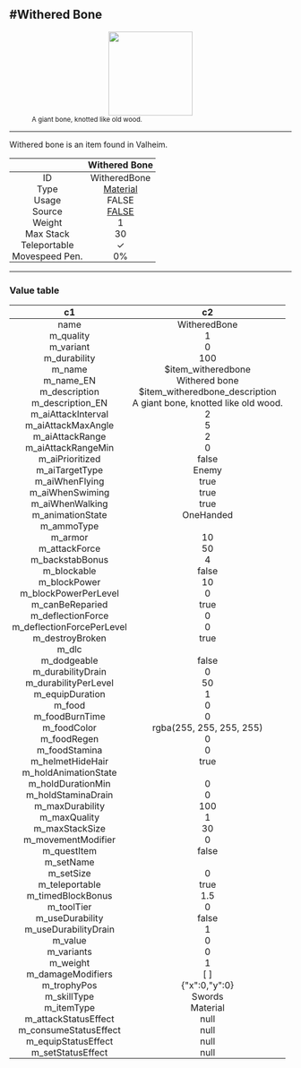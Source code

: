 <meta property="og:title" content="Withered Bone - MoreValheim" /><meta property="og:type" content="website" /><meta property="og:image" content="/assets/withered_bone.png" /><meta property="og:description" content="Withered Bone is an item found in Valheim." /><meta name="theme-color" content="#546D78"><meta name="twitter:card" content="summary_large_image">
#Withered Bone
-------------
<style>img {width:20px;}.tb {width:150px;display: block;margin-left: auto;margin-right: auto;}</style>

<style>.md-typeset table:not([class]) th:not([align]) {min-width:unset!important;}</style>
<style>td{padding:0em 0.3em!important;text-align:center!important;border-left:.05rem solid var(--md-default-fg-color--lightest)}</style>

<style>th{padding:0.1em 0.3em!important;text-align:center!important;font-weight:bold}</style>

<style>pre{text-align:right!important}</style>
<style>table tr td:first-child {border-left: 0;};</style>

<figure><img src="/assets/withered_bone.png" class="tb" /><figcaption><small>A giant bone, knotted like old wood.</small></figcaption></figure>

-------------

Withered bone is an item found in Valheim.

|        | Withered Bone              |
| ----------- | ------------------------------------ |
| ID |WitheredBone
| Type | [Material](../../types/material)
| Usage | FALSE<br>
| Source | [FALSE](../../items/false)
| Weight | 1 |
| Max Stack | 30 |
| Teleportable | ✓
| Movespeed Pen. | 0%


-------------

### Value table
|c1|c2|
|----|----|
|name|WitheredBone|
|m_quality|1|
|m_variant|0|
|m_durability|100|
|m_name|$item_witheredbone|
|m_name_EN|Withered bone|
|m_description|$item_witheredbone_description|
|m_description_EN|A giant bone, knotted like old wood.|
|m_aiAttackInterval|2|
|m_aiAttackMaxAngle|5|
|m_aiAttackRange|2|
|m_aiAttackRangeMin|0|
|m_aiPrioritized|false|
|m_aiTargetType|Enemy|
|m_aiWhenFlying|true|
|m_aiWhenSwiming|true|
|m_aiWhenWalking|true|
|m_animationState|OneHanded|
|m_ammoType||
|m_armor|10|
|m_attackForce|50|
|m_backstabBonus|4|
|m_blockable|false|
|m_blockPower|10|
|m_blockPowerPerLevel|0|
|m_canBeReparied|true|
|m_deflectionForce|0|
|m_deflectionForcePerLevel|0|
|m_destroyBroken|true|
|m_dlc||
|m_dodgeable|false|
|m_durabilityDrain|0|
|m_durabilityPerLevel|50|
|m_equipDuration|1|
|m_food|0|
|m_foodBurnTime|0|
|m_foodColor|rgba(255, 255, 255, 255)|
|m_foodRegen|0|
|m_foodStamina|0|
|m_helmetHideHair|true|
|m_holdAnimationState||
|m_holdDurationMin|0|
|m_holdStaminaDrain|0|
|m_maxDurability|100|
|m_maxQuality|1|
|m_maxStackSize|30|
|m_movementModifier|0|
|m_questItem|false|
|m_setName||
|m_setSize|0|
|m_teleportable|true|
|m_timedBlockBonus|1.5|
|m_toolTier|0|
|m_useDurability|false|
|m_useDurabilityDrain|1|
|m_value|0|
|m_variants|0|
|m_weight|1|
|m_damageModifiers|[  ]|
|m_trophyPos|{"x":0,"y":0}|
|m_skillType|Swords|
|m_itemType|Material|
|m_attackStatusEffect|null|
|m_consumeStatusEffect|null|
|m_equipStatusEffect|null|
|m_setStatusEffect|null|
